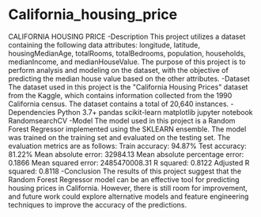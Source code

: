 # California_housing_price
CALIFORNIA HOUSING PRICE
-Description
This project utilizes a dataset containing the following data attributes: longitude, latitude, housingMedianAge, totalRooms, totalBedrooms, population, households, medianIncome, and medianHouseValue. The purpose of this project is to perform analysis and modeling on the dataset, with the objective of predicting the median house value based on the other attributes.
-Dataset
The dataset used in this project is the "California Housing Prices" dataset from the Kaggle, which contains information collected from the 1990 California census. The dataset contains a total of 20,640 instances.
-Dependencies
Python 3.7+
pandas
scikit-learn
matplotlib
jupyter notebook
RandomsearchCV
-Model
The model used in this project is a Random Forest Regressor implemented using the SKLEARN ensemble. The model was trained on the training set and evaluated on the testing set. The evaluation metrics are as follows:
Train accuracy: 94.87%
Test accuracy: 81.22%
Mean absolute error: 32984.13
Mean absolute percentage error: 0.1866
Mean squared error: 2485470008.31
R squared: 0.8122
Adjusted R squared: 0.8118
-Conclusion
The results of this project suggest that the Random Forest Regressor model can be an effective tool for predicting housing prices in California. However, there is still room for improvement, and future work could explore alternative models and feature engineering techniques to improve the accuracy of the predictions.
